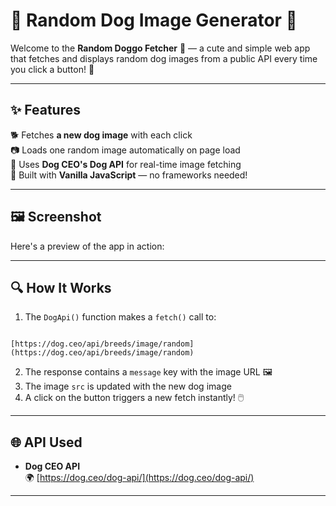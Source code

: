 
# 🐶 Random Dog Image Generator 🎉

Welcome to the **Random Doggo Fetcher** 🐾 — a cute and simple web app that fetches and displays random dog images from a public API every time you click a button! 🦴

---

## ✨ Features

🐕 Fetches **a new dog image** with each click  
📷 Loads one random image automatically on page load  
🎯 Uses **Dog CEO's Dog API** for real-time image fetching  
🧠 Built with **Vanilla JavaScript** — no frameworks needed!

---

## 🖼️ Screenshot

Here's a preview of the app in action:  


---

## 🔍 How It Works

1. The `DogApi()` function makes a `fetch()` call to:

```

[https://dog.ceo/api/breeds/image/random](https://dog.ceo/api/breeds/image/random)

```

2. The response contains a `message` key with the image URL 🖼️  
3. The image `src` is updated with the new dog image  
4. A click on the button triggers a new fetch instantly! 🖱️

---

## 🌐 API Used

* **Dog CEO API**  
🌍 [https://dog.ceo/dog-api/](https://dog.ceo/dog-api/)

---



